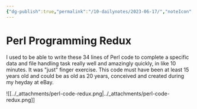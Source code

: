 ```yaml
---
{"dg-publish":true,"permalink":"/10-dailynotes/2023-06-17/","noteIcon":"2","created":"","updated":""}
---
```


# Perl Programming Redux

I used to be able to write these 34 lines of Perl code to complete a specific data and file handling task really well and amazingly quickly, in like 10 minutes. It was "just" finger exercise. This code must have been at least 15 years old and could be as old as 20 years, conceived and created during my heyday at eBay.

![[../_attachments/perl-code-redux.png\|../_attachments/perl-code-redux.png]]
